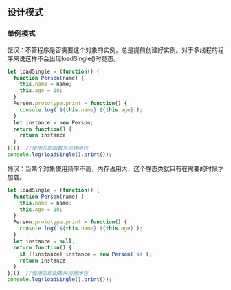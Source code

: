 ## 设计模式

### 单例模式

饿汉：不管程序是否需要这个对象的实例，总是提前创建好实例。对于多线程的程序来说这样不会出现loadSingle()时竞态。

```javascript
let loadSingle = (function() {
  function Person(name) {
    this.name = name;
    this.age = 18;
  }
  Person.prototype.print = function() {
    console.log(`${this.name}:${this.age}`);
  }
  let instance = new Person;
  return function() {
    return instance
  }
})(); //使用立即函数来创建闭包
console.log(loadSingle().print());
```



懒汉：当某个对象使用频率不高，内存占用大，这个静态类就只有在需要的时候才加载。

```javascript
let loadSingle = (function() {
  function Person(name) {
    this.name = name;
    this.age = 18;
  }
  Person.prototype.print = function() {
    console.log(`${this.name}:${this.age}`);
  }
  let instance = null;
  return function() {
    if (!instance) instance = new Person('ss');
    return instance
  }
})(); //使用立即函数来创建闭包
console.log(loadSingle().print());
```

